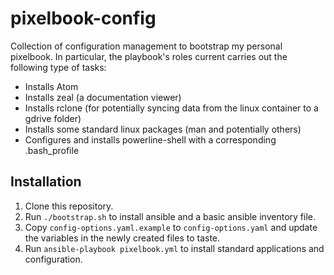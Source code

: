 # pixelbook-config

Collection of configuration management to bootstrap my personal pixelbook. In particular, the playbook's roles current carries out the following type of tasks:

* Installs Atom
* Installs zeal (a documentation viewer)
* Installs rclone (for potentially syncing data from the linux container to a gdrive folder)
* Installs some standard linux packages (man and potentially others)
* Configures and installs powerline-shell with a corresponding .bash_profile

## Installation

1. Clone this repository.
2. Run `./bootstrap.sh` to install ansible and a basic ansible inventory file.
3. Copy `config-options.yaml.example` to `config-options.yaml` and update the variables in the newly created files to taste.
4. Run `ansible-playbook pixelbook.yml` to install standard applications and configuration.
